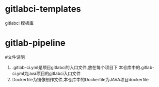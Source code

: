 # gitlabci-templates

gitlabci 模板库
# gitlab-pipeline

#文件说明
1. .gitlab-ci.yml是项目gitlabci的入口文件,放在每个项目下
本仓库中的.gitlab-ci.yml为java项目的gitlabci入口文件
2. Dockerfile为镜像制作文件,本仓库中的Dockerfile为JAVA项目dockerfile
